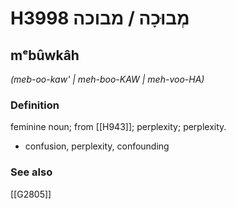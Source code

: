 # H3998 מְבוּכָה / מבוכה

## mᵉbûwkâh

_(meb-oo-kaw' | meh-boo-KAW | meh-voo-HA)_

### Definition

feminine noun; from [[H943]]; perplexity; perplexity.

- confusion, perplexity, confounding
### See also

[[G2805]]

